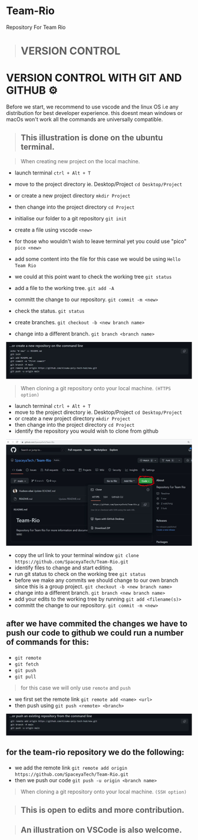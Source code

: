 # Team-Rio
Repository For Team Rio

> # VERSION CONTROL 

# VERSION CONTROL WITH GIT AND GITHUB :gear:


<p> Before we start, we recommend to use  vscode and the linux OS i.e any distribution for best developer experience. this doesnt mean windows or macOs won't work all the commands are universally compatible. 
</p> 

> ## This illustration is done on the ubuntu terminal. 

> When creating new project on the local machine.
*  launch terminal ``` ctrl + Alt + T ```
*  move to the project directory ie. Desktop/Project  ```cd Desktop/Project ```
*  or create a new project directory ```mkdir Project```
*  then change into the project directory ```cd Project```

*  initialise our folder to a git repository ```git init```
*  create a file using vscode ```<new>``` 
*  for those who wouldn't wish to leave terminal yet you could use "pico" ```pico <new>```
*  add some content into the file for this case we would be using ```Hello Team Rio```
*  we could at this point want to check the working tree ```git status```
*  add a file to the working tree. ```git add -A```
*  committ the change to our repository. ```git commit -m <new>```
*  check the status. ```git status```
*  create branches. ```git checkout -b <new branch name>```
*  change into a different branch.  ```git branch <branch name>```
<p float="left">
<img src="screenshots/push-2.JPG" width="600px" />
</p>

> When cloning a git repository onto your local machine. ```(HTTPS option)```
*  launch terminal ``` ctrl + Alt + T ```
*  move to the project directory ie. Desktop/Project  ```cd Desktop/Project ```
*  or create a new project directory ```mkdir Project```
*  then change into the project directory ```cd Project```
* identify the repository you would wish to clone from github
<p float="left">
<img src="screenshots/clone-1.jpg" width="600px" />
</p>

* copy the url link to your terminal window ```git clone https://github.com/SpaceyaTech/Team-Rio.git```
* identify files to change and start editing.
* run git status to check on the working tree ```git status```
* before we make any commits we should change to our own branch since this is a group project. ```git checkout -b <new branch name>```
*  change into a different branch.  ```git branch <new branch name>```
* add your edits to the working tree by running ```git add <filename(s)>```
* committ the change to our repository. ```git commit -m <new>```
## <p> after we have commited the changes we have to push our code to github we could run a number of commands for this: </p>
* ```git remote```
* ```git fetch```
* ```git push```
* ```git pull```

> for this case we will only use ```remote``` and ```push```
* we first set the remote link ```git remote add <name> <url>``` 
* then push using ```git push <remote> <branch>```
<p float="left">
<img src="screenshots/push-1.JPG" width="600px" />
</p>

## <p>for the team-rio repository we do the following:</p>

* we add the remote link ```git remote add origin https://github.com/SpaceyaTech/Team-Rio.git```
* then we push our code ```git push -u origin <branch name>```

> When cloning a git repository onto your local machine. ```(SSH option)```

> ## This is open to edits and more contribution.

> ## An illustration on VSCode is also welcome.
